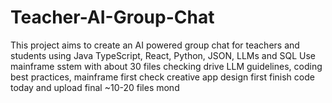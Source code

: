 # Teacher-AI-Group-Chat
This project aims to create an AI powered group chat for teachers and students using Java TypeScript, React, Python, JSON, LLMs and SQL
Use mainframe sstem with about 30 files
checking drive LLM guidelines, coding best practices, mainframe first
check creative app design first
finish code today and upload final ~10-20 files mond
